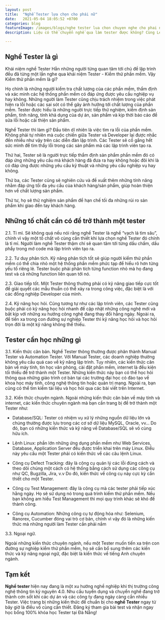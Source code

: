 ```yaml
---
layout: post
title:  "Nghề Tester lựa chọn cho phái nữ"
date:   2021-05-04 18:05:52 +0700
categories: blog
featureImage: /images/blogs/nghe tester lua chon chuyen nghe cho phai nu 4.0.jpg
description: Liệu có thể chuyển nghề qua làm tester được không? Cùng Le Academy tìm hiểu khóa đào tạo tester miễn phí Đà Nẵng!

---
```



## **Nghề Tester là gì**

Khái niệm nghề Tester
Hẳn những người từng quan tâm tới chủ đề lập trình đều đã từng một lần nghe qua khái niệm Tester - Kiểm thử phần mềm. Vậy Kiểm thử phần mềm là gì? 

Họ chính là những người kiểm tra chất lượng của các phần mềm, thẩm định và xác minh các hệ thống phần mềm có đáp ứng được yêu cầu nghiệp vụ hay không. Những người làm Tester cũng chịu trách nhiệm trong việc phát hiện ra lỗi hoặc các sai sót có thể gây ảnh hưởng tới chất lượng của phần mềm.
Tester được hiểu là những người trực tiếp thử nghiệm, kiểm định sản phẩm, tính năng, tính khả dụng của dự án, sản phẩm và kịp thời báo cáo để sửa lỗi hoặc cải thiện sản phẩm.

Nghề Tester thì làm gì?
Đầu tiên dĩ nhiên là việc tìm ra lỗi của phần mềm. Không phải tự nhiên mà cuộc chiến giữa Tester và Developer lại được nhắc đến nhiều như vậy trên các diễn đàn lập trình. Các Tester sẽ cố gắng hết sức mình để tìm thấy lỗi trong các sản phẩm mà các lập trình viên tạo ra. 

Thứ hai, Tester sẽ là người trực tiếp thẩm định sản phẩm phần mềm đó có đáp ứng những yêu cầu mà khách hàng đã đưa ra hay không hoặc đôi khi là có đáp ứng được những yêu cầu kỹ thuật và những yêu cầu nghiệp vụ hay không.

Thứ ba, các Tester cũng sẽ nghiên cứu và đề xuất thêm những tính năng nhằm đáp ứng tối đa yêu cầu của khách hàng/sản phẩm, giúp hoàn thiện hơn về chất lượng sản phẩm.

Thứ tư, họ sẽ thử nghiệm sản phẩm để hạn chế tối đa những rủi ro sản phẩm khi giao đến tay khách hàng.

## **Những tố chất cần có để trở thành một tester**

2.1. Tỉ mỉ.
Sẽ không quá nếu nói rằng nghề Tester là nghề “vạch lá tìm sâu”, chính vì vậy một tố chất vô cùng cần thiết khi lựa chọn nghề Tester đó chính là tỉ mỉ. Người làm nghề Tester thậm chí sẽ quan tâm tới từng dấu chấm, dấu phẩy trong mớ code mà lập trình viên tạo ra. 

2.2. Tư duy phân tích.
Kỹ năng phân tích tốt sẽ giúp người kiểm thử phần mềm có thể chia nhỏ một hệ thống phần mềm phức tạp để hiểu rõ hơn từng yếu tố riêng lẻ. Tester buộc phải phân tích từng function nhỏ mà họ đang test và cả những function liên quan tới nó.

2.3. Giao tiếp tốt.
Một Tester thông thường phải có kỹ năng giao tiếp cực tốt để giải quyết các mẫu thuẫn có thể xảy ra trong công việc, đặc biệt là với các đồng nghiệp Developer của mình.

2.4. Kỹ năng học hỏi. 
Cũng tương tự như các lập trình viên, các Tester cũng buộc phải có kỹ năng học hỏi nhanh để cập nhật những công nghệ mới và bắt kịp với những xu hướng công nghệ đang thay đổi hằng ngày. Ngoài ra, để tiến xa trong con đường sự nghiệp Tester thì kỹ năng học hỏi và học hỏi trọn đời  là một kỹ năng không thể thiếu.

## **Tester cần học những gì**

3.1. Kiến thức căn bản.
Nghề Tester thông thường được phân thành Manual Tester và Automation Tester. Với Manual Tester, các doanh nghiệp thường không yêu cầu quá cao về kỹ năng lập trình. Tuy nhiên, các kiến thức căn bản về máy tính, tin học văn phòng, cài đặt phần mềm, internet là đều kiện tối thiểu để trở thành một Tester.
Những kiến thức này bạn có thể học hỏi thông qua những giáo trình cơ bản tại các trường đại học có đào tạo về khoa học máy tính, công nghệ thông tin hoặc quản trị mạng. Ngoài ra, bạn cũng có thể tìm kiếm tài liệu và học hỏi qua các bài viết trên Internet. 

3.2. Kiến thức chuyên ngành.
Ngoài những kiến thức căn bản về máy tính và internet, các kiến thức chuyên ngành mà bạn cần trang bị để trở thành một Tester như:

- Database/SQL: Tester có nhiệm vụ xử lý những nguồn dữ liệu lớn và chúng thường được lưu trong các cơ sở dữ liệu MySQL, Oracle, vv… Do đó, bạn có những kiến thức và kỹ năng về Database/SQL sẽ vô cùng hữu ích.

- Lệnh Linux: phần lớn những ứng dụng phần mềm như Web Services, Database, Application Server đều được triển khai trên máy Linux. Điểu này yêu cầu một Tester phải có kiến thức về các câu lệnh Linux.

- Công cụ Defect Tracking: đây là công cụ quản lý các lỗi đúng cách và theo dõi chúng một cách có hệ thống bằng cách sử dụng các công cụ như QC, Bugzilla, Jira, v.v Do đó, kiến thức về công cụ này cực kỳ cần thiết cho một Tester.

- Công cụ Test Management: đây là công cụ mà các tester phải tiếp xúc hằng ngày. Họ sẽ sử dụng nó trong quá trình kiểm thử phần mềm. Nếu bạn không am hiểu Test Management thì mọi quy trình khác sẽ khó để thành công.

- Công cụ Automation: Những công cụ tự động hóa như: Selenium, Ranorex, Cucumber đóng vai trò cơ bản, chính vì vậy đó là những kiến thức mà những người làm Tester cần phải nắm


3.3. Ngoại ngữ.

Ngoài những kiến thức chuyên ngành, nếu một Tester muốn tiến xa trên con đường sự nghiệp kiểm thử phần mềm, họ sẽ cần bổ sung thêm các kiến thức và kỹ năng ngoại ngữ, đặc biệt là kiến thức về tiếng Anh chuyên ngành.

## **Tạm kết**

<b>Nghề tester </b>hiện nay đang là một xu hướng nghề nghiệp khi thị trường công nghệ thông tin kỷ nguyên 4.0. Nhu cầu tuyển dụng và chuyển nghề đang trở thành cơn sốt khi các dự án và các công ty đang ngày càng cần nhiều Tester. Việc trang bị những kiến thức để chuẩn bị cho <b>nghề Tester</b> ngay từ bây giờ là điều vô cùng cần thiết. Đăng ký tham gia bài test và nhận ngay học bổng 100% khóa học Tester tại Đà Nẵng!








